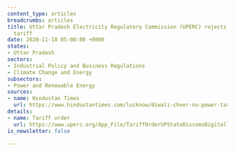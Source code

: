 ```yaml
---
content_type: articles
breadcrumbs: articles
title: Uttar Pradesh Electricity Regulatory Commission (UPERC) rejects a hike in electricity
  tariff
date: 2020-11-18 05:00:00 +0000
states:
- Uttar Pradesh
sectors:
- Industrial Policy and Business Regulations
- Climate Change and Energy
subsectors:
- Power and Renewable Energy
sources:
- name: Hindustan Times
  url: https://www.hindustantimes.com/lucknow/diwali-cheer-no-power-tarrif-hike-slabs-unchanged-in-uttar-pradesh/story-HZKyRMNnMhV0Anp3KHagIJ.html
details:
- name: Tariff order
  url: https://www.uperc.org/App_File/TariffOrderUPStateDiscomsDigitallySigned-pdf11112020121317PM.pdf
is_newsletter: false

---
```

